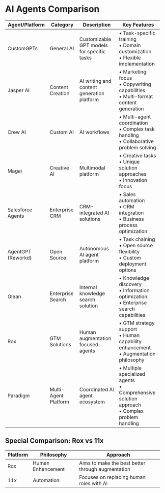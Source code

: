 # AI Agents Comparison

| Agent/Platform | Category | Description | Key Features |
|---|---|---|---|
| CustomGPTs | General AI | Customizable GPT models for specific tasks | • Task-specific training<br>• Domain customization<br>• Flexible implementation |
| Jasper AI | Content Creation | AI writing and content generation platform | • Marketing focus<br>• Copywriting capabilities<br>• Multi-format content generation |
| Crew AI | Custom AI | AI workflows | • Multi-agent coordination<br>• Complex task handling<br>• Collaborative problem solving |
| Magai | Creative AI | Multimodal platform | • Creative tasks<br>• Unique solution approaches<br>• Innovation focus |
| Salesforce Agents | Enterprise CRM | CRM-integrated AI solutions | • Sales automation<br>• CRM integration<br>• Business process optimization |
| AgentGPT (Reworkd) | Open Source | Autonomous AI agent platform | • Task chaining<br>• Open source flexibility<br>• Custom deployment options |
| Glean | Enterprise Search | Internal knowledge search solution | • Knowledge discovery<br>• Information optimization<br>• Enterprise search capabilities |
| Rox | GTM Solutions | Human augmentation focused agents | • GTM strategy support<br>• Human capability enhancement<br>• Augmentation philosophy |
| Paradigm | Multi-Agent Platform | Coordinated AI agent ecosystem | • Multiple specialized agents<br>• Comprehensive solution approach<br>• Complex problem handling |

## Special Comparison: Rox vs 11x

| Platform | Philosophy | Approach |
|---|---|---|
| Rox | Human Enhancement | Aims to make the best better through augmentation |
| 11x | Automation | Focuses on replacing human roles with AI |
